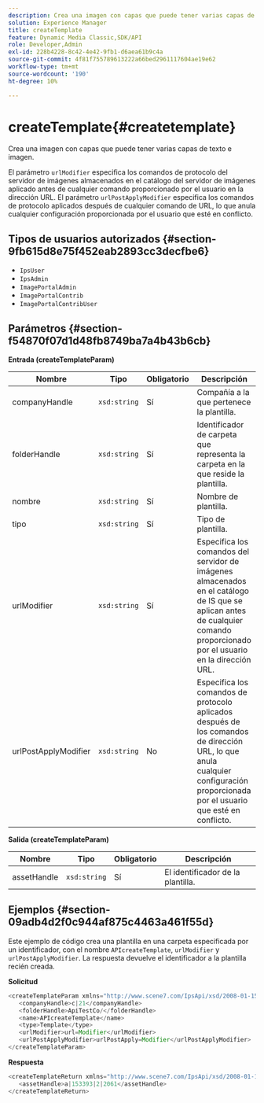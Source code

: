 ```yaml
---
description: Crea una imagen con capas que puede tener varias capas de texto e imagen.
solution: Experience Manager
title: createTemplate
feature: Dynamic Media Classic,SDK/API
role: Developer,Admin
exl-id: 228b4228-8c42-4e42-9fb1-d6aea61b9c4a
source-git-commit: 4f81f755789613222a66bed2961117604ae19e62
workflow-type: tm+mt
source-wordcount: '190'
ht-degree: 10%

---
```


# createTemplate{#createtemplate}

Crea una imagen con capas que puede tener varias capas de texto e imagen.

El parámetro `urlModifier` especifica los comandos de protocolo del servidor de imágenes almacenados en el catálogo del servidor de imágenes aplicado antes de cualquier comando proporcionado por el usuario en la dirección URL. El parámetro `urlPostApplyModifier` especifica los comandos de protocolo aplicados después de cualquier comando de URL, lo que anula cualquier configuración proporcionada por el usuario que esté en conflicto.

## Tipos de usuarios autorizados {#section-9fb615d8e75f452eab2893cc3decfbe6}

* `IpsUser`
* `IpsAdmin`
* `ImagePortalAdmin`
* `ImagePortalContrib`
* `ImagePortalContribUser`

## Parámetros {#section-f54870f07d1d48fb8749ba7a4b43b6cb}

**Entrada (createTemplateParam)**

| Nombre | Tipo | Obligatorio | Descripción |
|---|---|---|---|
| companyHandle | `xsd:string` | Sí | Compañía a la que pertenece la plantilla. |
| folderHandle | `xsd:string` | Sí | Identificador de carpeta que representa la carpeta en la que reside la plantilla. |
| nombre | `xsd:string` | Sí | Nombre de plantilla. |
| tipo | `xsd:string` | Sí | Tipo de plantilla. |
| urlModifier | `xsd:string` | Sí | Especifica los comandos del servidor de imágenes almacenados en el catálogo de IS que se aplican antes de cualquier comando proporcionado por el usuario en la dirección URL. |
| urlPostApplyModifier | `xsd:string` | No | Especifica los comandos de protocolo aplicados después de los comandos de dirección URL, lo que anula cualquier configuración proporcionada por el usuario que esté en conflicto. |

**Salida (createTemplateParam)**

| Nombre | Tipo | Obligatorio | Descripción |
|---|---|---|---|
| assetHandle | `xsd:string` | Sí | El identificador de la plantilla. |

## Ejemplos {#section-09adb4d2f0c944af875c4463a461f55d}

Este ejemplo de código crea una plantilla en una carpeta especificada por un identificador, con el nombre `APIcreateTemplate`, `urlModifier` y `urlPostApplyModifier`. La respuesta devuelve el identificador a la plantilla recién creada.

**Solicitud**

```java
<createTemplateParam xmlns="http://www.scene7.com/IpsApi/xsd/2008-01-15">
   <companyHandle>c|21</companyHandle>
   <folderHandle>ApiTestCo/</folderHandle>
   <name>APIcreateTemplate</name>
   <type>Template</type>
   <urlModifier>url=Modifier</urlModifier>
   <urlPostApplyModifier>urlPostApply=Modifier</urlPostApplyModifier>
</createTemplateParam>
```

**Respuesta**

```java
<createTemplateReturn xmlns="http://www.scene7.com/IpsApi/xsd/2008-01-15">
   <assetHandle>a|153393|2|2061</assetHandle>
</createTemplateReturn>
```
